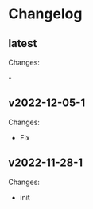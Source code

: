 # Changelog

## latest

Changes:

\-

## v2022-12-05-1

Changes:

- Fix

## v2022-11-28-1

Changes:

- init
